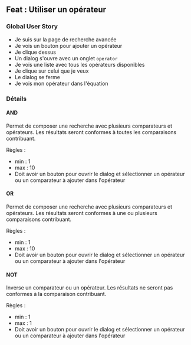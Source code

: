 ## Feat : Utiliser un opérateur

### Global User Story
- Je suis sur la page de recherche avancée  
- Je vois un bouton pour ajouter un opérateur  
- Je clique dessus  
- Un dialog s'ouvre avec un onglet `operator`  
- Je vois une liste avec tous les opérateurs disponibles  
- Je clique sur celui que je veux  
- Le dialog se ferme  
- Je vois mon opérateur dans l'équation  

### Détails

#### AND  
Permet de composer une recherche avec plusieurs comparateurs et opérateurs. Les résultats seront conformes à toutes les comparaisons contribuant.

Règles :  
- min : 1  
- max : 10  
- Doit avoir un bouton pour ouvrir le dialog et sélectionner un opérateur ou un comparateur à ajouter dans l'opérateur  

#### OR  
Permet de composer une recherche avec plusieurs comparateurs et opérateurs. Les résultats seront conformes à une ou plusieurs comparaisons contribuant.

Règles :  
- min : 1  
- max : 10  
- Doit avoir un bouton pour ouvrir le dialog et sélectionner un opérateur ou un comparateur à ajouter dans l'opérateur  

#### NOT  
Inverse un comparateur ou un opérateur. Les résultats ne seront pas conformes à la comparaison contribuant.

Règles :  
- min : 1  
- max : 1  
- Doit avoir un bouton pour ouvrir le dialog et sélectionner un opérateur ou un comparateur à ajouter dans l'opérateur
